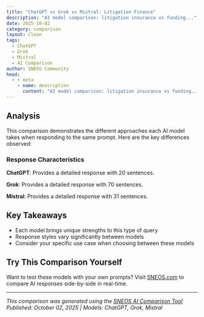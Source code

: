 ```yaml
---
title: "ChatGPT vs Grok vs Mistral: Litigation Finance"
description: "AI model comparison: litigation insurance vs funding..."
date: 2025-10-02
category: comparison
layout: Clean
tags:
  - ChatGPT
  - Grok
  - Mistral
  - AI Comparison
author: SNEOS Community
head:
  - - meta
    - name: description
      content: "AI model comparison: litigation insurance vs funding..."
---
```


<ChatComparison
  title="ChatGPT vs Grok vs Mistral: Litigation Finance"
  prompt="litigation insurance vs funding"
  :responses='{
    "ChatGPT": "Certainly! Here\u0027s a comparison between **litigation insurance** and **litigation funding**, two different financial products related to legal cases:\n\n### Litigation Insurance\n- **Definition**: Litigation insurance (also called legal expense insurance or after-the-event (ATE) insurance) is a type of insurance policy that covers the legal costs associated with a lawsuit. It can protect either the claimant or the defendant.\n- **Purpose**: To mitigate the financial risk of legal expenses, including lawyer fees, court fees, and possibly the opponent\u0027s costs if you lose.\n- **When Used**: Often purchased before or during litigation to protect against adverse cost orders or to cover unforeseen legal expenses.\n- **Who Pays**: The insured party pays premiums to the insurance company. If the case is lost, the insurance pays the costs covered under the policy.\n- **Benefit**: Reduces financial risk and provides certainty about potential legal costs. Can help individuals and businesses proceed with claims without fear of overwhelming expenses.\n- **Examples**: A small business buys ATE insurance to protect against losing a contract dispute.\n\n### Litigation Funding\n- **Definition**: Litigation funding (also called legal financing or third-party funding) involves a third party providing money to a claimant or plaintiff to cover legal costs and living expenses during litigation in return for a share of any financial recovery (settlement or judgment).\n- **Purpose**: To provide capital to litigants who cannot afford or do not want to pay upfront legal costs.\n- **When Used**: Used especially in lengthy or expensive cases where the claimant lacks sufficient funds to pursue the litigation on their own.\n- **Who Pays**: The funder pays the legal costs upfront. If the case is successful, the funder receives a pre-agreed portion of the settlement or judgment. If the case is lost, the funder usually loses the money.\n- **Benefit**: Enables access to justice for claimants without large financial resources. The funder assumes the risk of loss.\n- **Examples**: An individual with a personal injury claim receives funding to cover legal fees and is repaid from the damage award.\n\n---\n\n### Key Differences\n| Aspect               | Litigation Insurance                       | Litigation Funding                         |\n|----------------------|-------------------------------------------|-------------------------------------------|\n| Nature               | Insurance policy covering legal costs     | Financing/legal cost advance by third party |\n| Payment Model        | Premiums paid regardless of case outcome  | Repayment only if case is won              |\n| Risk Bearer          | Insurance company                         | Funder (investor)                          |\n| Use Case             | Protects against adverse cost orders or unforeseen expenses | Enables funding for litigants unable to afford costs |\n| Cost Impact          | Premiums usually non-refundable            | No cost if case lost; share of recovery if won |\n| Beneficiary          | Policyholder/insured                       | Claimant receiving funds                   |\n\nIf you\u0027d like, I can provide more detailed examples or discuss the pros and cons of each option!",
    "Grok": "Litigation insurance and litigation funding are two distinct financial tools used to manage the risks and costs associated with legal disputes. While they share the common goal of mitigating financial burdens in legal proceedings, they operate in fundamentally different ways. Here\u0027s a detailed comparison to clarify the differences and similarities:\n\n---\n\n### **1. Litigation Insurance**\nLitigation insurance, also known as **legal expense insurance** or **adverse cost insurance**, is a type of insurance policy designed to protect individuals or businesses from the financial risks of litigation. It typically covers legal costs, such as attorney fees, court fees, or adverse costs (costs awarded to the opposing party if you lose the case).\n\n#### **Key Features:**\n- **Purpose:** To provide financial protection against the costs of legal disputes, either as a plaintiff or defendant.\n- **Coverage:** Policies may cover legal fees, court costs, and sometimes damages or settlements (depending on the policy).\n- **Types:**\n  - **Before-the-Event (BTE) Insurance:** Purchased before any legal dispute arises, often as part of broader insurance packages (e.g., home or business insurance).\n  - **After-the-Event (ATE) Insurance:** Purchased after a legal dispute has started, often to cover the risk of losing and having to pay the opponent\u2019s costs.\n- **Premiums:** Policyholders pay a regular premium for coverage, or a one-time premium for ATE insurance.\n- **Risk Management:** The insurer assumes the financial risk of litigation costs (up to the policy limit).\n- **Control:** The policyholder (or their lawyer) generally retains control over the litigation strategy, though insurers may have some input or require approval for certain decisions.\n\n#### **Advantages:**\n- Reduces financial uncertainty by covering legal costs if a dispute arises.\n- Encourages access to justice by alleviating fear of high legal expenses.\n- Often more predictable costs compared to funding arrangements.\n\n#### **Disadvantages:**\n- Coverage may be limited to specific types of disputes or capped at a certain amount.\n- Premiums can be expensive, especially for ATE insurance.\n- May not cover all costs (e.g., damages beyond policy limits).\n\n#### **Best Suited For:**\n- Individuals or businesses seeking to proactively mitigate the risk of legal costs.\n- Cases where the policyholder wants to retain control over the litigation process.\n\n---\n\n### **2. Litigation Funding**\nLitigation funding, also known as **third-party funding**, involves a third-party financer (often a specialized litigation funding company or investor) providing financial support for a legal case in exchange for a portion of the proceeds if the case is successful. If the case is lost, the funder typically bears the loss and does not recover their investment.\n\n#### **Key Features:**\n- **Purpose:** To provide capital to fund legal fees and related costs for plaintiffs (or sometimes defendants) who cannot afford to pursue litigation on their own.\n- **Arrangement:** The funder covers costs such as attorney fees, expert witnesses, and court fees. In return, they receive a share of the damages or settlement if the case succeeds (often 20-40% of the award or a multiple of their investment).\n- **Risk:** The funder assumes the financial risk; if the case loses, the plaintiff typically owes nothing (non-recourse funding).\n- **Evaluation:** Funders conduct thorough due diligence to assess the likelihood of success before investing in a case.\n- **Control:** Funders often have some influence over litigation strategy or settlement decisions, though this varies by agreement.\n\n#### **Advantages:**\n- Enables access to justice for individuals or entities with limited financial resources.\n- Non-recourse nature means no repayment if the case is lost.\n- Funders often bring expertise and strategic input to maximize the chances of success.\n\n#### **Disadvantages:**\n- Funders take a significant portion of the winnings, reducing the plaintiff\u2019s net recovery.\n- Potential loss of control over the case, as funders may push for settlements or other decisions to protect their investment.\n- May not be available for all types of cases; funders typically focus on high-value claims with strong chances of success.\n\n#### **Best Suited For:**\n- High-value cases (e.g., commercial litigation, class actions, intellectual property disputes) with a strong likelihood of success.\n- Plaintiffs who lack the financial resources to pursue litigation independently.\n\n---\n\n### **Key Differences Between Litigation Insurance and Funding**\n| **Aspect**               | **Litigation Insurance**                             | **Litigation Funding**                           |\n|--------------------------|-----------------------------------------------------|-------------------------------------------------|\n| **Nature**               | Protective financial product (insurance policy).    | Investment by a third party in a legal claim.   |\n| **Cost to Policyholder** | Premiums (paid upfront or periodically).            | No upfront cost; funder takes a share of proceeds if successful. |\n| **Risk**                 | Insurer bears the cost of covered expenses.         | Funder bears the risk; no repayment if case is lost. |\n| **Return for Provider**  | Premiums paid by policyholder.                     | Percentage of damages or settlement if case wins. |\n| **Control Over Case**    | Policyholder retains most control (with some insurer input). | Funder may have significant influence over strategy or settlement. |\n| **Availability**         | Broadly available for various disputes (depending on policy). | Typically for high-value, high-probability cases. |\n| **Purpose**              | Risk management and cost protection.               | Access to justice and capital for litigation.   |\n\n---\n\n### **Similarities**\n- Both aim to alleviate the financial burden of legal disputes.\n- Both can enable access to justice by reducing the economic barriers to pursuing or defending a claim.\n- Both involve third parties (insurers or funders) assuming some level of financial risk.\n\n---\n\n### **Which One to Choose?**\n- **Choose Litigation Insurance** if you are looking for proactive protection against potential legal costs, want to retain control over your case, and are willing to pay premiums for peace of mind. It\u2019s ideal for individuals or businesses with recurring legal risks or smaller disputes.\n- **Choose Litigation Funding** if you have a strong, high-value case but lack the resources to fund it yourself. It\u2019s best for plaintiffs in large commercial disputes or class actions where the potential award justifies the funder\u2019s share.\n\n---\n\n### **Conclusion**\nLitigation insurance and litigation funding serve different purposes in the legal ecosystem. Insurance is about risk mitigation and cost protection, often before a dispute arises, while funding is an investment model focused on enabling specific cases with high potential returns. Understanding the nature of your legal needs, the value of the case, and your financial situation will guide the decision on which tool (or combination of tools) is most appropriate. In some instances, both can be used together\u2014for example, using funding to pursue a case and insurance to cover adverse costs. Consulting with legal and financial advisors is often recommended to navigate these options effectively.",
    "Mistral": "Litigation insurance and litigation funding are two different mechanisms used to manage the financial risks and costs associated with legal disputes. Here\u0027s a breakdown of each:\n\n### Litigation Insurance\nLitigation insurance, also known as After the Event (ATE) insurance, is a type of insurance policy that covers the legal costs and expenses incurred during a litigation process. Key features include:\n\n1. **Coverage**: It typically covers the costs of legal fees, expert witness fees, court fees, and other related expenses. Some policies may also cover adverse costs (the costs awarded to the other side if you lose the case).\n\n2. **Premiums**: The premium for ATE insurance is usually paid at the end of the case, and only if the case is successful. This is known as a \u0022contingent premium.\u0022\n\n3. **Risk Management**: It provides a safety net for claimants, ensuring they are not left with a large financial burden if the case does not go in their favor.\n\n4. **Eligibility**: The availability and terms of ATE insurance can vary widely depending on the jurisdiction and the specifics of the case.\n\n### Litigation Funding\nLitigation funding, also known as third-party funding, involves a third party (usually a specialized funding company) providing financial support to cover the costs of litigation in exchange for a share of the proceeds if the case is successful. Key features include:\n\n1. **Financial Support**: The funder covers the legal fees, expert witness fees, court fees, and other related expenses.\n\n2. **Risk Sharing**: The funder takes on the financial risk of the litigation. If the case is unsuccessful, the funder typically does not recover its investment.\n\n3. **Return on Investment**: If the case is successful, the funder receives a pre-agreed share of the proceeds, which can be a percentage of the damages awarded or a multiple of the amount invested.\n\n4. **Due Diligence**: Funders typically conduct a thorough due diligence process to assess the merits of the case before agreeing to fund it.\n\n5. **Eligibility**: Litigation funding is often used in high-value, complex cases where the potential recovery is substantial.\n\n### Comparison\n- **Risk Management**: Both mechanisms help manage the financial risks of litigation, but they do so in different ways. Litigation insurance provides a safety net through an insurance policy, while litigation funding involves a third party taking on the financial risk.\n\n- **Costs**: With litigation insurance, the premium is usually contingent on the outcome of the case. With litigation funding, the funder covers the costs upfront and takes a share of the proceeds if the case is successful.\n\n- **Eligibility**: Litigation insurance may be more accessible for a broader range of cases, while litigation funding is often reserved for high-value, complex cases.\n\n- **Control**: In litigation funding, the funder may have some level of control or input into the litigation process, whereas with litigation insurance, the insurer typically does not interfere with the conduct of the case.\n\nBoth options can be valuable tools for managing the financial risks of litigation, and the choice between them often depends on the specific circumstances of the case and the preferences of the parties involved."
  }'
  published-date="00:10"
/>

## Analysis

This comparison demonstrates the different approaches each AI model takes when responding to the same prompt. Here are the key differences observed:

### Response Characteristics

**ChatGPT**: Provides a detailed response with 20 sentences. 

**Grok**: Provides a detailed response with 70 sentences. 

**Mistral**: Provides a detailed response with 31 sentences. 

## Key Takeaways

- Each model brings unique strengths to this type of query
- Response styles vary significantly between models
- Consider your specific use case when choosing between these models

## Try This Comparison Yourself

Want to test these models with your own prompts? Visit [SNEOS.com](https://sneos.com) to compare AI responses side-by-side in real-time.

---

*This comparison was generated using the [SNEOS AI Comparison Tool](https://sneos.com)*
*Published: October 02, 2025 | Models: ChatGPT, Grok, Mistral*
